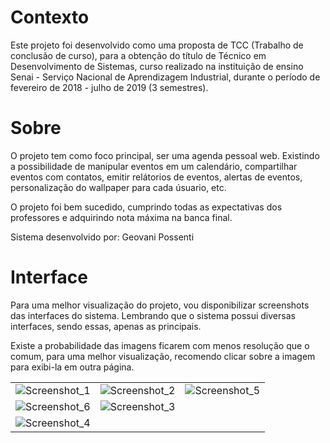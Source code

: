 # Contexto 

Este projeto foi desenvolvido como uma proposta de TCC (Trabalho de conclusão de curso), para a obtenção do título de Técnico em Desenvolvimento de Sistemas, curso realizado na instituição de ensino Senai - Serviço Nacional de Aprendizagem Industrial, durante o período de fevereiro de 2018 - julho de 2019 (3 semestres).

# Sobre 

O projeto tem como foco principal, ser uma agenda pessoal web. Existindo a possibilidade de manipular eventos em um calendário, compartilhar eventos com contatos, emitir relátorios de eventos, alertas de eventos, personalização do wallpaper para cada úsuario, etc. 

O projeto foi bem sucedido, cumprindo todas as expectativas dos professores e adquirindo nota máxima na banca final. 

Sistema desenvolvido por: Geovani Possenti

# Interface

Para uma melhor visualização do projeto, vou disponibilizar screenshots das interfaces do sistema. Lembrando que o sistema possui diversas interfaces, sendo essas, apenas as principais.

Existe a probabilidade das imagens ficarem com menos resolução que o comum, para uma melhor visualização, recomendo clicar sobre a imagem para exibi-la em outra página.

| | | |
|:-------------------------:|:-------------------------:|:-------------------------:|
| ![Screenshot_1](https://user-images.githubusercontent.com/79884348/118381362-884c9280-b5c0-11eb-9904-50144a8da83a.png) |![Screenshot_2](https://user-images.githubusercontent.com/79884348/118381364-8da9dd00-b5c0-11eb-9579-87f6fb467ac1.png) | ![Screenshot_5](https://user-images.githubusercontent.com/79884348/118381368-99959f00-b5c0-11eb-8680-e38a3e729182.png) 
| ![Screenshot_6](https://user-images.githubusercontent.com/79884348/118381370-9ac6cc00-b5c0-11eb-82d6-d1d291d3730d.png) | ![Screenshot_3](https://user-images.githubusercontent.com/79884348/118381372-9d292600-b5c0-11eb-8065-d092e570c8e5.png) 
| ![Screenshot_4](https://user-images.githubusercontent.com/79884348/118381376-9f8b8000-b5c0-11eb-8105-e43796747e37.png)




